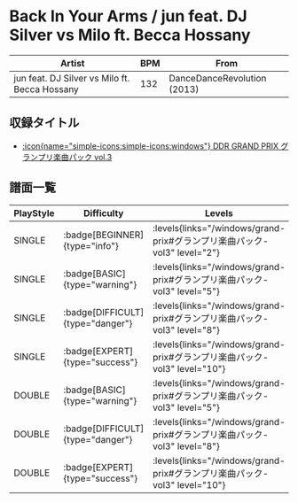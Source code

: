 # Back In Your Arms / jun feat. DJ Silver vs Milo ft. Becca Hossany

|Artist|BPM|From|
|------|---|----|
|jun feat. DJ Silver vs Milo ft. Becca Hossany|132|DanceDanceRevolution (2013)|

## 収録タイトル

- [:icon{name="simple-icons:simple-icons:windows"} DDR GRAND PRIX グランプリ楽曲パック vol.3](/windows/grand-prix#グランプリ楽曲パック-vol3)

## 譜面一覧

|PlayStyle|Difficulty|Levels|Notes|Movie|
|---------|----------|------|-----|-----|
|SINGLE| :badge[BEGINNER]{type="info"}| :levels{links="/windows/grand-prix#グランプリ楽曲パック-vol3" level="2"}|73/0||
|SINGLE| :badge[BASIC]{type="warning"}| :levels{links="/windows/grand-prix#グランプリ楽曲パック-vol3" level="5"}|151/10||
|SINGLE| :badge[DIFFICULT]{type="danger"}| :levels{links="/windows/grand-prix#グランプリ楽曲パック-vol3" level="8"}|236/8||
|SINGLE| :badge[EXPERT]{type="success"}| :levels{links="/windows/grand-prix#グランプリ楽曲パック-vol3" level="10"}|302/10||
|DOUBLE| :badge[BASIC]{type="warning"}| :levels{links="/windows/grand-prix#グランプリ楽曲パック-vol3" level="5"}|144/9||
|DOUBLE| :badge[DIFFICULT]{type="danger"}| :levels{links="/windows/grand-prix#グランプリ楽曲パック-vol3" level="8"}|236/8||
|DOUBLE| :badge[EXPERT]{type="success"}| :levels{links="/windows/grand-prix#グランプリ楽曲パック-vol3" level="10"}|300/10||
